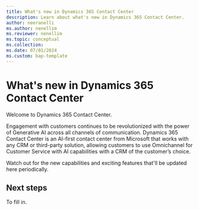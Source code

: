 ```yaml
---
title: What's new in Dynamics 365 Contact Center
description: Learn about what's new in Dynamics 365 Contact Center.
author: neeranelli
ms.author: nenellim
ms.reviewer: nenellim
ms.topic: conceptual
ms.collection:
ms.date: 07/01/2024
ms.custom: bap-template
---
```



# What's new in Dynamics 365 Contact Center

Welcome to Dynamics 365 Contact Center.

Engagement with customers continues to be revolutionized with the power of Generative AI across all 
channels of communication. Dynamics 365 Contact Center is an AI-first contact center from Microsoft 
that works with any CRM or third-party solution, allowing customers to use Omnichannel for Customer Service with AI 
capabilities with a CRM of the customer’s choice.

Watch out for the new capabilities and exciting features that'll be updated here periodically.

## Next steps

To fill in.


